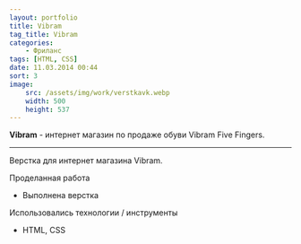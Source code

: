 ```yaml
---
layout: portfolio
title: Vibram
tag_title: Vibram
categories:
    - Фриланс
tags: [HTML, CSS]
date: 11.03.2014 00:44
sort: 3
image: 
    src: /assets/img/work/verstkavk.webp 
    width: 500
    height: 537
---
```


**Vibram** - интернет магазин по продаже обуви Vibram Five Fingers.

---

Верстка для интернет магазина Vibram.

Проделанная работа

* Выполнена верстка

Использовались технологии / инструменты

* HTML, CSS
